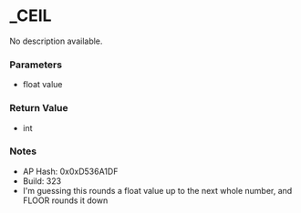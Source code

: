 # _CEIL

No description available.

### Parameters
* float value

### Return Value
* int

### Notes
* AP Hash: 0x0xD536A1DF
* Build: 323
* I'm guessing this rounds a float value up to the next whole number, and FLOOR rounds it down

